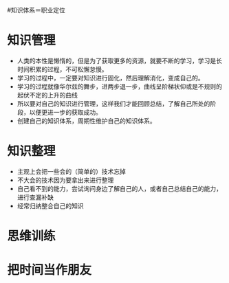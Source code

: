 #知识体系＝职业定位
# 知识管理
* 人类的本性是懒惰的，但是为了获取更多的资源，就要不断的学习，学习是长时间积累的过程，不可松懈怠慢。
* 学习的过程中，一定要对知识进行固化，然后理解消化，变成自己的。
* 学习的过程就像华尔兹的舞步，进两步退一步，曲线呈阶梯状仰或是不规则的起伏不定的上升的曲线
* 所以要对自己的知识进行管理，这样我们才能回顾总结，了解自己所处的阶段，以便更进一步的获取成功。
* 创建自己的知识体系，周期性维护自己的知识体系。
# 知识整理
* 主观上会把一些会的（简单的）技术忘掉
* 不大会的技术因为要拿出来进行整理
* 自己看不到的能力，尝试询问身边了解自己的人，或者自己总结自己的能力，进行查漏补缺
* 经常归纳整合自己的知识
# 思维训练

# 把时间当作朋友
